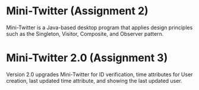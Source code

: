 # Mini-Twitter (Assignment 2)
Mini-Twitter is a Java-based desktop program that applies design principles such as the Singleton, Visitor, Composite, and Observer pattern.

# Mini-Twitter 2.0 (Assignment 3)
Version 2.0 upgrades Mini-Twitter for ID verification, time attributes for User creation, last updated time attribute, and showing the last updated user.
